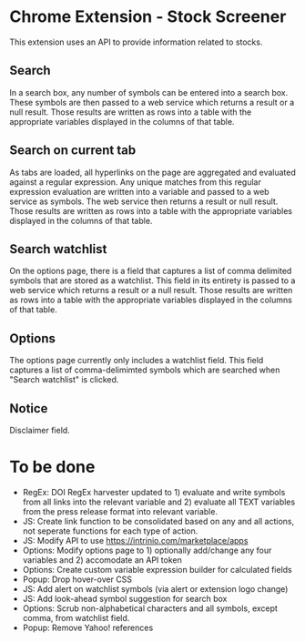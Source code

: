 # Chrome Extension - Stock Screener
This extension uses an API to provide information related to stocks.

## Search
In a search box, any number of symbols can be entered into a search box. These symbols are then passed to a web service which returns a result or a null result. Those results are written as rows into a table with the appropriate variables displayed in the columns of that table.

## Search on current tab
As tabs are loaded, all hyperlinks on the page are aggregated and evaluated against a regular expression. Any unique matches from this regular expression evaluation are written into a variable and passed to a web service as symbols. The web service then returns a result or null result. Those results are written as rows into a table with the appropriate variables displayed in the columns of that table.

## Search watchlist
On the options page, there is a field that captures a list of comma delimited symbols that are stored as a watchlist. This field in its entirety is passed to a web service which returns a result or a null result. Those results are written as rows into a table with the appropriate variables displayed in the columns of that table.

## Options
The options page currently only includes a watchlist field. This field captures a list of comma-delimimted symbols which are searched when "Search watchlist" is clicked.

## Notice
Disclaimer field.

# To be done
- RegEx: DOI RegEx harvester updated to 1) evaluate and write symbols from all links into the relevant variable and 2) evaluate all TEXT variables from the press release format into relevant variable.
- JS: Create link function to be consolidated based on any and all actions, not seperate functions for each type of action.
- JS: Modify API to use https://intrinio.com/marketplace/apps
- Options: Modify options page to 1) optionally add/change any four variables and 2) accomodate an API token
- Options: Create custom variable expression builder for calculated fields
- Popup: Drop hover-over CSS
- JS: Add alert on watchlist symbols (via alert or extension logo change)
- JS: Add look-ahead symbol suggestion for search box
- Options: Scrub non-alphabetical characters and all symbols, except comma, from watchlist field.
- Popup: Remove Yahoo! references
